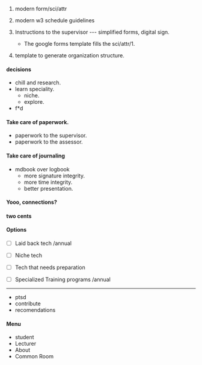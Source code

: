 1. modern form/sci/attr
2. modern w3 schedule guidelines
3. Instructions to the supervisor --- simplified forms, digital sign.
   - The google forms template fills the sci/attr/1.


4. template to generate organization structure.


#### decisions
- chill and research.
- learn speciality.
  - niche.
  - explore.
- f*d


#### Take care of paperwork.
 - paperwork to the supervisor.
 - paperwork to the assessor.

#### Take care of journaling
- mdbook over logbook
  - more signature integrity.
  - more time integrity.
  - better presentation.

#### Yooo, connections?

#### two cents
#### Options

- [ ] Laid back tech /annual
- [ ] Niche tech
- [ ] Tech that needs preparation
- [ ] Specialized Training programs /annual


----
- ptsd
- contribute
- recomendations


#### Menu
- student
- Lecturer
- About
- Common Room
